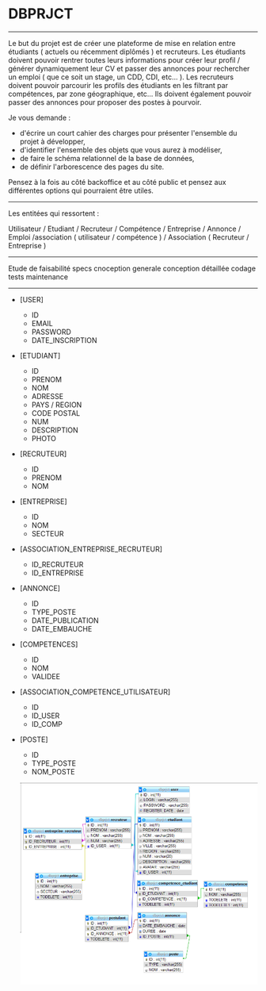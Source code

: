 # DBPRJCT

---

Le but du projet est de créer une plateforme de mise en relation entre étudiants ( actuels ou récemment diplômés ) et recruteurs.
Les étudiants doivent pouvoir rentrer toutes leurs informations pour créer leur profil / générer dynamiquement leur CV et passer des annonces pour rechercher un emploi ( que ce soit un stage, un CDD, CDI, etc... ).
Les recruteurs doivent pouvoir parcourir les profils des étudiants en les filtrant par compétences, par zone géographique, etc...
Ils doivent également pouvoir passer des annonces pour proposer des postes à pourvoir.

Je vous demande :
- d'écrire un court cahier des charges pour présenter l'ensemble du projet à développer,
- d'identifier l'ensemble des objets que vous aurez à modéliser,
- de faire le schéma relationnel de la base de données,
- de définir l'arborescence des pages du site.

Pensez à la fois au côté backoffice et au côté public et pensez aux différentes options qui pourraient être utiles.




---
Les entitées qui ressortent :

Utilisateur / Etudiant / Recruteur / Compétence / Entreprise / Annonce / Emploi /association ( utilisateur / compétence ) / Association ( Recruteur / Entreprise )

----

Etude de faisabilité
specs
cnoception generale
conception détaillée
codage
tests
maintenance 

---

- [USER]
  - ID
  - EMAIL
  - PASSWORD
  - DATE_INSCRIPTION
  
- [ETUDIANT]
  - ID
  - PRENOM
  - NOM
  - ADRESSE
  - PAYS / REGION
  - CODE POSTAL
  - NUM
  - DESCRIPTION
  - PHOTO
- [RECRUTEUR]
  - ID
  - PRENOM
  - NOM
- [ENTREPRISE]
  - ID
  - NOM
  - SECTEUR

- [ASSOCIATION_ENTREPRISE_RECRUTEUR]
  - ID_RECRUTEUR
  - ID_ENTREPRISE
  
- [ANNONCE]
  - ID
  - TYPE_POSTE
  - DATE_PUBLICATION
  - DATE_EMBAUCHE
  
- [COMPETENCES]
  - ID
  - NOM
  - VALIDEE


- [ASSOCIATION_COMPETENCE_UTILISATEUR]
  - ID
  - ID_USER
  - ID_COMP
  
- [POSTE]
  - ID
  - TYPE_POSTE
  - NOM_POSTE
  
  
  
  
  
  ![](./MCD.PNG)
